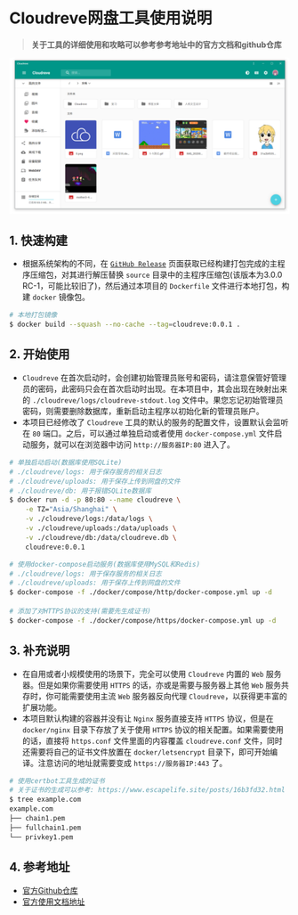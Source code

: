 # Cloudreve网盘工具使用说明

> **关于工具的详细使用和攻略可以参考参考地址中的官方文档和github仓库**

![Cloudreve使用说明](../../images/dockerfiles/linux-cloudreve-tool.png)

## 1. 快速构建

- 根据系统架构的不同，在 [`GitHub Release`](https://github.com/cloudreve/Cloudreve/releases) 页面获取已经构建打包完成的主程序压缩包，对其进行解压替换 `source` 目录中的主程序压缩包(该版本为3.0.0 RC-1，可能比较旧了)，然后通过本项目的 `Dockerfile` 文件进行本地打包，构建 `docker` 镜像包。

```bash
# 本地打包镜像
$ docker build --squash --no-cache --tag=cloudreve:0.0.1 .
```

## 2. 开始使用

- `Cloudreve` 在首次启动时，会创建初始管理员账号和密码，请注意保管好管理员的密码，此密码只会在首次启动时出现。在本项目中，其会出现在映射出来的 `./cloudreve/logs/cloudreve-stdout.log` 文件中。果您忘记初始管理员密码，则需要删除数据库，重新启动主程序以初始化新的管理员账户。
- 本项目已经修改了 `Cloudreve` 工具的默认的服务的配置文件，设置默认会监听在 `80` 端口。之后，可以通过单独启动或者使用 `docker-compose.yml` 文件启动服务，就可以在浏览器中访问 `http://服务器IP:80` 进入了。

```bash
# 单独启动启动(数据库使用SQLite)
# ./cloudreve/logs: 用于保存服务的相关日志
# ./cloudreve/uploads: 用于保存上传到网盘的文件
# ./cloudreve/db: 用于报错SQLite数据库
$ docker run -d -p 80:80 --name cloudreve \
    -e TZ="Asia/Shanghai" \
    -v ./cloudreve/logs:/data/logs \
    -v ./cloudreve/uploads:/data/uploads \
    -v ./cloudreve/db:/data/cloudreve.db \
    cloudreve:0.0.1
```

```bash
# 使用docker-compose启动服务(数据库使用MySQL和Redis)
# ./cloudreve/logs: 用于保存服务的相关日志
# ./cloudreve/uploads: 用于保存上传到网盘的文件
$ docker-compose -f ./docker/compose/http/docker-compose.yml up -d

# 添加了对HTTPS协议的支持(需要先生成证书)
$ docker-compose -f ./docker/compose/https/docker-compose.yml up -d
```

## 3. 补充说明

- 在自用或者小规模使用的场景下，完全可以使用 `Cloudreve` 内置的 `Web` 服务器。但是如果你需要使用 `HTTPS` 的话，亦或是需要与服务器上其他 `Web` 服务共存时，你可能需要使用主流 `Web` 服务器反向代理 `Cloudreve`，以获得更丰富的扩展功能。
- 本项目默认构建的容器并没有让 `Nginx` 服务直接支持 `HTTPS` 协议，但是在 `docker/nginx` 目录下存放了关于使用 `HTTPS` 协议的相关配置。如果需要使用的话，直接将 `https.conf` 文件里面的内容覆盖 `cloudreve.conf` 文件，同时还需要将自己的证书文件放置在 `docker/letsencrypt` 目录下，即可开始编译。注意访问的地址就需要变成 `https://服务器IP:443` 了。

```bash
# 使用certbot工具生成的证书
# 关于证书的生成可以参考: https://www.escapelife.site/posts/16b3fd32.html
$ tree example.com
example.com
├── chain1.pem
├── fullchain1.pem
└── privkey1.pem
```

## 4. 参考地址

- [官方Github仓库](https://github.com/cloudreve/Cloudreve)
- [官方使用文档地址](https://docs.cloudreve.org/)
